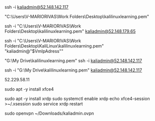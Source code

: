 ssh -i <private key path> kaliadmin@52.148.142.117

"C:\Users\V-MARIORIVAS\Work Folders\Desktop\kalilinuxlearning.pem"

ssh -i "C:\Users\V-MARIORIVAS\Work Folders\Desktop\kalilinuxlearning.pem" kaliadmin@52.148.179.65

ssh -i "C:\Users\V-MARIORIVAS\Work Folders\Desktop\KaliLinux\kalilinuxlearning.pem" "kaliadmin@"$VmIpAdress""

"G:\My Drive\kalilinuxlearning.pem"
ssh -i <private key path> kaliadmin@52.148.142.117

ssh -i "G:\My Drive\kalilinuxlearning.pem" kaliadmin@52.148.142.117

52.229.58.11

sudo apt -y install xfce4

sudo apt -y install xrdp
sudo systemctl enable xrdp
echo xfce4-session >~/.xsession
sudo service xrdp restart

sudo openvpn ~/Downloads/kaliadmin.ovpn